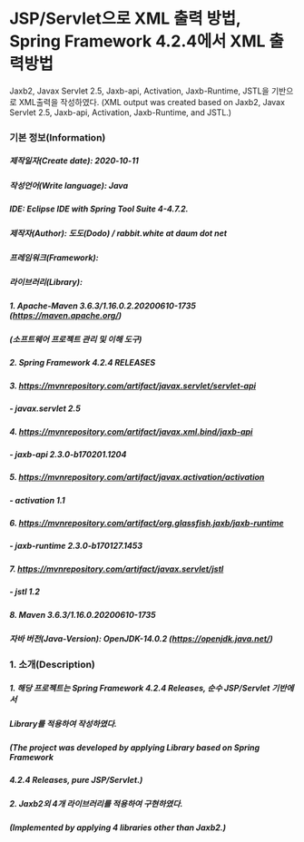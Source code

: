 # JSP/Servlet으로 XML 출력 방법, Spring Framework 4.2.4에서 XML 출력방법
Jaxb2, Javax Servlet 2.5, Jaxb-api, Activation, Jaxb-Runtime, JSTL을 기반으로
XML출력을 작성하였다.
(XML output was created based on Jaxb2, Javax Servlet 2.5, Jaxb-api, Activation, Jaxb-Runtime, and JSTL.)

### 기본 정보(Information)
##### 제작일자(Create date): 2020-10-11
##### 작성언어(Write language): Java
##### IDE: Eclipse IDE with Spring Tool Suite 4-4.7.2.
##### 제작자(Author): 도도(Dodo) / rabbit.white at daum dot net
##### 프레임워크(Framework): 
##### 라이브러리(Library): 
##### 1. Apache-Maven 3.6.3/1.16.0.2.20200610-1735 (https://maven.apache.org/)
##### (소프트웨어 프로젝트 관리 및 이해 도구)
##### 2. Spring Framework 4.2.4 RELEASES
##### 3. https://mvnrepository.com/artifact/javax.servlet/servlet-api
##### - javax.servlet 2.5
##### 4. https://mvnrepository.com/artifact/javax.xml.bind/jaxb-api
##### - jaxb-api 2.3.0-b170201.1204
##### 5. https://mvnrepository.com/artifact/javax.activation/activation
##### - activation 1.1
##### 6. https://mvnrepository.com/artifact/org.glassfish.jaxb/jaxb-runtime
##### - jaxb-runtime 2.3.0-b170127.1453
##### 7. https://mvnrepository.com/artifact/javax.servlet/jstl
##### - jstl 1.2
##### 8. Maven 3.6.3/1.16.0.20200610-1735
##### 자바 버전(Java-Version): OpenJDK-14.0.2 (https://openjdk.java.net/)

### 1. 소개(Description)
##### 1. 해당 프로젝트는 Spring Framework 4.2.4 Releases, 순수 JSP/Servlet 기반에서
#####    Library를 적용하여 작성하였다.
#####    (The project was developed by applying Library based on Spring Framework  
#####     4.2.4 Releases, pure JSP/Servlet.)
##### 2. Jaxb2외 4개 라이브러리를 적용하여 구현하였다.
#####    (Implemented by applying 4 libraries other than Jaxb2.)